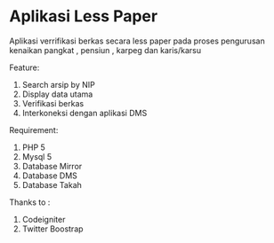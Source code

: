 # Aplikasi Less Paper

Aplikasi verrifikasi berkas  secara less paper pada proses pengurusan kenaikan pangkat , pensiun , karpeg dan karis/karsu

Feature:
1. Search arsip by NIP
2. Display data utama
3. Verifikasi berkas
4. Interkoneksi dengan aplikasi DMS

Requirement:
1. PHP 5
2. Mysql 5
3. Database Mirror
4. Database DMS
5. Database Takah

Thanks to :
1. Codeigniter
2. Twitter Boostrap
